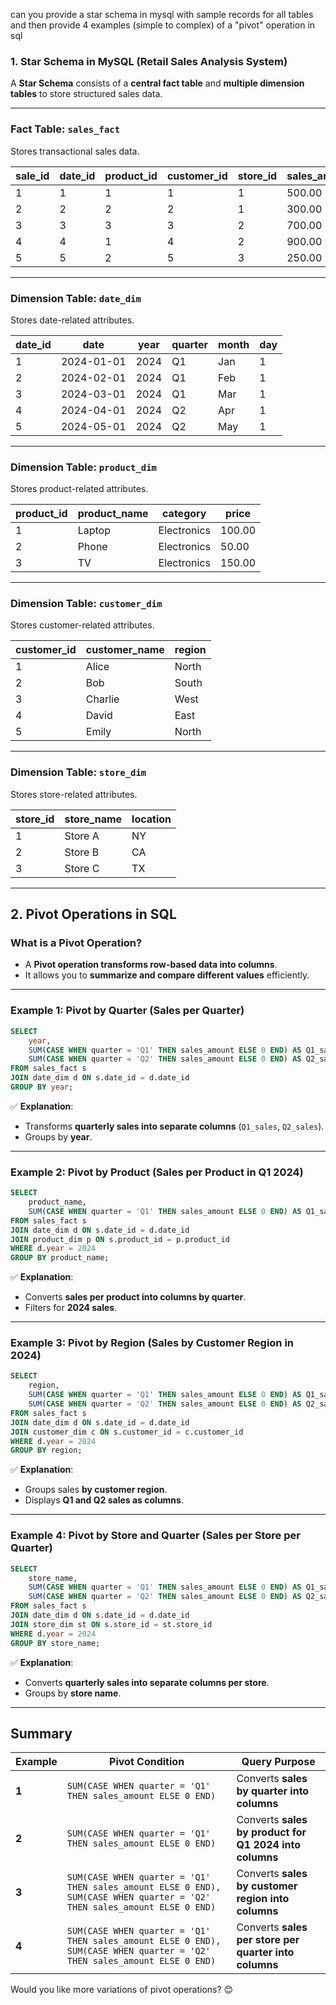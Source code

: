 can you provide a star schema in mysql with sample records for all tables and then provide 4 examples (simple to complex) of a "pivot" operation in sql

### **1. Star Schema in MySQL (Retail Sales Analysis System)**  

A **Star Schema** consists of a **central fact table** and **multiple dimension tables** to store structured sales data.

---

### **Fact Table: `sales_fact`**
Stores transactional sales data.

| sale_id | date_id | product_id | customer_id | store_id | sales_amount | quantity_sold |
|---------|---------|------------|-------------|----------|--------------|---------------|
| 1       | 1       | 1          | 1           | 1        | 500.00       | 5             |
| 2       | 2       | 2          | 2           | 1        | 300.00       | 3             |
| 3       | 3       | 3          | 3           | 2        | 700.00       | 7             |
| 4       | 4       | 1          | 4           | 2        | 900.00       | 9             |
| 5       | 5       | 2          | 5           | 3        | 250.00       | 2             |

---

### **Dimension Table: `date_dim`**
Stores date-related attributes.

| date_id | date       | year | quarter | month | day |
|---------|-----------|------|---------|-------|-----|
| 1       | 2024-01-01 | 2024 | Q1      | Jan   | 1   |
| 2       | 2024-02-01 | 2024 | Q1      | Feb   | 1   |
| 3       | 2024-03-01 | 2024 | Q1      | Mar   | 1   |
| 4       | 2024-04-01 | 2024 | Q2      | Apr   | 1   |
| 5       | 2024-05-01 | 2024 | Q2      | May   | 1   |

---

### **Dimension Table: `product_dim`**
Stores product-related attributes.

| product_id | product_name | category  | price  |
|------------|-------------|-----------|--------|
| 1          | Laptop      | Electronics | 100.00 |
| 2          | Phone       | Electronics | 50.00  |
| 3          | TV          | Electronics | 150.00 |

---

### **Dimension Table: `customer_dim`**
Stores customer-related attributes.

| customer_id | customer_name | region   |
|------------|--------------|---------|
| 1          | Alice        | North   |
| 2          | Bob          | South   |
| 3          | Charlie      | West    |
| 4          | David        | East    |
| 5          | Emily        | North   |

---

### **Dimension Table: `store_dim`**
Stores store-related attributes.

| store_id | store_name | location |
|----------|-----------|----------|
| 1        | Store A   | NY       |
| 2        | Store B   | CA       |
| 3        | Store C   | TX       |

---

## **2. Pivot Operations in SQL**
### **What is a Pivot Operation?**
- A **Pivot operation transforms row-based data into columns**.
- It allows you to **summarize and compare different values** efficiently.

---

### **Example 1: Pivot by Quarter (Sales per Quarter)**
```sql
SELECT 
    year,
    SUM(CASE WHEN quarter = 'Q1' THEN sales_amount ELSE 0 END) AS Q1_sales,
    SUM(CASE WHEN quarter = 'Q2' THEN sales_amount ELSE 0 END) AS Q2_sales
FROM sales_fact s
JOIN date_dim d ON s.date_id = d.date_id
GROUP BY year;
```
✅ **Explanation**:
- Transforms **quarterly sales into separate columns** (`Q1_sales`, `Q2_sales`).
- Groups by **year**.

---

### **Example 2: Pivot by Product (Sales per Product in Q1 2024)**
```sql
SELECT 
    product_name,
    SUM(CASE WHEN quarter = 'Q1' THEN sales_amount ELSE 0 END) AS Q1_sales
FROM sales_fact s
JOIN date_dim d ON s.date_id = d.date_id
JOIN product_dim p ON s.product_id = p.product_id
WHERE d.year = 2024
GROUP BY product_name;
```
✅ **Explanation**:
- Converts **sales per product into columns by quarter**.
- Filters for **2024 sales**.

---

### **Example 3: Pivot by Region (Sales by Customer Region in 2024)**
```sql
SELECT 
    region,
    SUM(CASE WHEN quarter = 'Q1' THEN sales_amount ELSE 0 END) AS Q1_sales,
    SUM(CASE WHEN quarter = 'Q2' THEN sales_amount ELSE 0 END) AS Q2_sales
FROM sales_fact s
JOIN date_dim d ON s.date_id = d.date_id
JOIN customer_dim c ON s.customer_id = c.customer_id
WHERE d.year = 2024
GROUP BY region;
```
✅ **Explanation**:
- Groups sales **by customer region**.
- Displays **Q1 and Q2 sales as columns**.

---

### **Example 4: Pivot by Store and Quarter (Sales per Store per Quarter)**
```sql
SELECT 
    store_name,
    SUM(CASE WHEN quarter = 'Q1' THEN sales_amount ELSE 0 END) AS Q1_sales,
    SUM(CASE WHEN quarter = 'Q2' THEN sales_amount ELSE 0 END) AS Q2_sales
FROM sales_fact s
JOIN date_dim d ON s.date_id = d.date_id
JOIN store_dim st ON s.store_id = st.store_id
WHERE d.year = 2024
GROUP BY store_name;
```
✅ **Explanation**:
- Converts **quarterly sales into separate columns per store**.
- Groups by **store name**.

---

## **Summary**
| **Example** | **Pivot Condition** | **Query Purpose** |
|------------|---------------------|-------------------|
| **1** | `SUM(CASE WHEN quarter = 'Q1' THEN sales_amount ELSE 0 END)` | Converts **sales by quarter into columns** |
| **2** | `SUM(CASE WHEN quarter = 'Q1' THEN sales_amount ELSE 0 END)` | Converts **sales by product for Q1 2024 into columns** |
| **3** | `SUM(CASE WHEN quarter = 'Q1' THEN sales_amount ELSE 0 END), SUM(CASE WHEN quarter = 'Q2' THEN sales_amount ELSE 0 END)` | Converts **sales by customer region into columns** |
| **4** | `SUM(CASE WHEN quarter = 'Q1' THEN sales_amount ELSE 0 END), SUM(CASE WHEN quarter = 'Q2' THEN sales_amount ELSE 0 END)` | Converts **sales per store per quarter into columns** |

Would you like more variations of pivot operations? 😊
